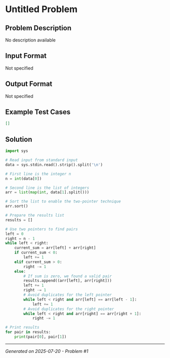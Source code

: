 # Untitled Problem

## Problem Description
No description available

## Input Format
Not specified

## Output Format
Not specified

## Example Test Cases
```json
[]
```

## Solution
```python
import sys

# Read input from standard input
data = sys.stdin.read().strip().split('\n')

# First line is the integer n
n = int(data[0])

# Second line is the list of integers
arr = list(map(int, data[1].split()))

# Sort the list to enable the two-pointer technique
arr.sort()

# Prepare the results list
results = []

# Use two pointers to find pairs
left = 0
right = n - 1
while left < right:
    current_sum = arr[left] + arr[right]
    if current_sum < 0:
        left += 1
    elif current_sum > 0:
        right -= 1
    else:
        # If sum is zero, we found a valid pair
        results.append((arr[left], arr[right]))
        left += 1
        right -= 1
        # Avoid duplicates for the left pointer
        while left < right and arr[left] == arr[left - 1]:
            left += 1
        # Avoid duplicates for the right pointer
        while left < right and arr[right] == arr[right + 1]:
            right -= 1

# Print results
for pair in results:
    print(pair[0], pair[1])
```

---
*Generated on 2025-07-20 - Problem #1*